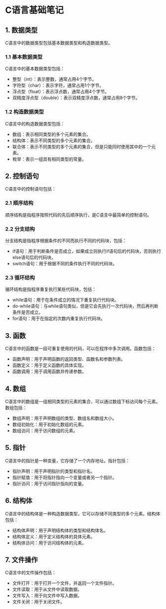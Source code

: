 # C语言基础笔记

## 1. 数据类型

C语言中的数据类型包括基本数据类型和构造数据类型。

### 1.1 基本数据类型

C语言中的基本数据类型包括：

- 整型（int）：表示整数，通常占用4个字节。
- 字符型（char）：表示字符，通常占用1个字节。
- 浮点型（float）：表示浮点数，通常占用4个字节。
- 双精度浮点型（double）：表示双精度浮点数，通常占用8个字节。

### 1.2 构造数据类型

C语言中的构造数据类型包括：

- 数组：表示相同类型的多个元素的集合。
- 结构体：表示不同类型的多个元素的集合。
- 联合体：表示不同类型的多个元素的集合，但是只能同时使用其中的一个元素。
- 枚举：表示一组具有相同类型的常量。

## 2. 控制语句

C语言中的控制语句包括：

### 2.1 顺序结构

顺序结构是指程序按照代码的先后顺序执行，是C语言中最简单的控制语句。

### 2.2 分支结构

分支结构是指程序根据条件的不同而执行不同的代码块，包括：

- if语句：用于判断条件是否成立，如果成立则执行if语句后的代码块，否则执行else语句后的代码块。
- switch语句：用于根据不同的条件执行不同的代码块。

### 2.3 循环结构

循环结构是指程序重复执行某些代码块，包括：

- while语句：用于在条件成立的情况下重复执行代码块。
- do-while语句：与while语句类似，但是它会先执行一次代码块，然后再判断条件是否成立。
- for语句：用于在指定的次数内重复执行代码块。

## 3. 函数

C语言中的函数是一段可重复使用的代码，可以在程序中多次调用。函数包括：

- 函数声明：用于声明函数的返回类型、函数名和参数列表。
- 函数定义：用于定义函数的具体实现。
- 函数调用：用于调用函数并传递参数。

## 4. 数组

C语言中的数组是一组相同类型的元素的集合，可以通过数组下标访问每个元素。数组包括：

- 数组声明：用于声明数组的类型、数组名和数组大小。
- 数组初始化：用于初始化数组的元素。
- 数组访问：用于访问数组的元素。

## 5. 指针

C语言中的指针是一种变量，它存储了一个内存地址。指针包括：

- 指针声明：用于声明指针的类型和指针名。
- 指针赋值：用于将指针指向一个变量或者另一个指针。
- 指针访问：用于访问指针指向的变量。

## 6. 结构体

C语言中的结构体是一种构造数据类型，它可以存储不同类型的多个元素。结构体包括：

- 结构体声明：用于声明结构体的类型和结构体名。
- 结构体定义：用于定义结构体的具体元素。
- 结构体访问：用于访问结构体的元素。

## 7. 文件操作

C语言中的文件操作包括：

- 文件打开：用于打开一个文件，并返回一个文件指针。
- 文件读取：用于从文件中读取数据。
- 文件写入：用于向文件中写入数据。
- 文件关闭：用于关闭文件。 